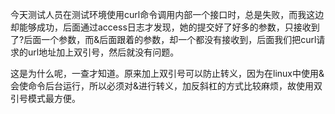 今天测试人员在测试环境使用curl命令调用内部一个接口时，总是失败，而我这边却能够成功，后面通过access日志才发现，她的提交好了好多的参数，只接收到了?后面一个参数，而&后面跟着的参数，却一个都没有接收到，后面我们把curl请求的url地址加上双引号，然后就没有问题。

这是为什么呢，一查才知道。原来加上双引号可以防止转义，因为在linux中使用&会使命令后台运行，所以必须对&进行转义，加反斜杠的方式比较麻烦，故使用双引号模式最方便。




